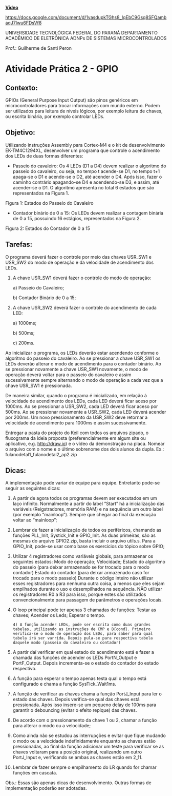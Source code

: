 **[Vídeo](./video.mp4)**

https://docs.google.com/document/d/1vasdupkTGhs8_IqEbC9Gsq8SFQambaqJ7Iwu6FDsVf8

UNIVERSIDADE TECNOLÓGICA FEDERAL DO PARANÁ
DEPARTAMENTO ACADÊMICO DE ELETRÔNICA
ADNPs DE SISTEMAS MICROCONTROLADOS

Prof.: Guilherme de Santi Peron

# Atividade Prática 2 - GPIO

## Contexto:

GPIOs (General Purpose Input Output) são pinos genéricos em microcontroladores para trocar informações com mundo externo. Podem ser utilizados para leitura de níveis lógicos, por exemplo leitura de chaves, ou escrita binária, por exemplo controlar LEDs.

## Objetivo:

Utilizando instruções Assembly para Cortex-M4 e o kit de desenvolvimento EK-TM4C1294XL, desenvolver um programa que controle o acendimento dos LEDs de duas formas diferentes:

- Passeio do cavaleiro: Os 4 LEDs (D1 a D4) devem realizar o algoritmo do passeio do cavaleiro, ou seja, no tempo t acende-se D1, no tempo t+1 apaga-se o D1 e acende-se o D2, até acender o D4. Após isso, fazer o caminho contrário apagando-se D4 e acendendo-se D3, e assim, até acender-se o D1. O algoritmo apresenta no total 6 estados que são representados na Figura 1.

Figura 1: Estados do Passeio do Cavaleiro

- Contador binário de 0 a 15: Os LEDs devem realizar a contagem binária de 0 a 15, possuindo 16 estágios, representados na Figura 2.

Figura 2: Estados do Contador de 0 a 15

## Tarefas:

O programa deverá fazer o controle por meio das chaves USR_SW1 e USR_SW2 do modo de operação e da velocidade de acendimento dos LEDs.

1. A chave USR_SW1 deverá fazer o controle do modo de operação:

   a) Passeio do Cavaleiro;

   b) Contador Binário de 0 a 15;

2. A chave USR_SW2 deverá fazer o controle do acendimento de cada LED:

   a) 1000ms;

   b) 500ms;

   c) 200ms.

Ao inicializar o programa, os LEDs deverão estar acendendo conforme o algoritmo do passeio do cavaleiro. Ao se pressionar a chave USR_SW1 os LEDs deverão alterar o modo de acendimento para o contador binário. Ao se pressionar novamente a chave USR_SW1 novamente, o modo de operação deverá voltar para o passeio do cavaleiro e assim sucessivamente sempre alternando o modo de operação a cada vez que a chave USR_SW1 é pressionada.

De maneira similar, quando o programa é inicializado, em relação à velocidade de acendimento dos LEDs, cada LED deverá ficar aceso por 1000ms. Ao se pressionar a USR_SW2, cada LED deverá ficar aceso por 500ms. Ao se pressionar novamente a USR_SW2, cada LED deverá acender por 200ms. Um novo pressionamento da USR_SW2 deve retornar a velocidade de acendimento para 1000ms e assim sucessivamente.

Entregar a pasta do projeto do Keil com todos os arquivos zipado, o fluxograma da ideia proposta (preferencialmente em algum site ou aplicativo, e.g. http://draw.io) e o vídeo da demonstração na placa. Nomear o arquivo com o nome e o último sobrenome dos dois alunos da dupla. Ex.: fulanodetal1_fulanodetal2_ap2.zip

## Dicas:

A implementação pode variar de equipe para equipe. Entretanto pode-se seguir as seguintes dicas:

1.  A partir de agora todos os programas devem ser executados em um laço infinito. Normalmente a partir do label “Start” há a inicialização das variáveis (Reigstradores, memória RAM) e na sequência um outro label (por exemplo “mainloop”). Sempre que chegar ao final da execução voltar ao “mainloop”;

2.  Lembrar de fazer a inicialização de todos os periféricos, chamando as funções PLL_Init, Systick_Init e GPIO_Init. As duas primeiras, são as mesmas do arquivo GPIO2.zip, basta incluir o arquivo utils.s. Para a GPIO_Init, pode-se usar como base os exercícios do tópico sobre GPIO;

3.  Utilizar 4 registradores como variáveis globais, para armazenar os seguintes estados:
    Modo de operação;
    Velocidade;
    Estado do algoritmo do passeio (para deixar armazenado se for trocado para o modo contador)
    Estado do contador (para deixar armazenado caso for trocado para o modo passeio)
    Durante o código inteiro não utilizar esses registradores para nenhuma outra coisa, a menos que eles sejam empilhados durante o uso e desempilhados na sequência.
    NÃO utilizar os registradores R0 a R3 para isso, porque estes são utilizados convencionalmente para passagem de parâmetros e operações locais.

4.  O loop principal pode ter apenas 3 chamadas de funções:
    Testar as chaves;
    Acender os Leds;
    Esperar o tempo.

        4) A função acender LEDs, pode ser escrita como duas grandes tabelas, utilizando as instruções de CMP e B{cond}. Primeiro verifica-se o modo de operação dos LEDs, para saber para qual tabela irá ser varrida. Depois pula-se para respectiva tabela daquele modo (passeio do cavaleiro ou contador)

5.  A partir daí verificar em qual estado do acendimento está e fazer a chamada das funções de acender os LEDs PortN_Output e PortF_Output. Depois incrementa-se o estado do contador do estado respectivo.

6.  A função para esperar o tempo apenas testa qual o tempo está configurado e chama a função SysTick_Wait1ms.

7.  A função de verificar as chaves chama a função PortJ_Input para ler o estado das chaves. Depois verifica-se qual das chaves está pressionada. Após isso insere-se um pequeno delay de 100ms para garantir o debouncing (evitar o efeito repique) das chaves.

8.  De acordo com o pressionamento da chave 1 ou 2, chamar a função para alterar o modo ou a velocidade;

9.  Como ainda não se estudou as interrupções e evitar que fique mudando o modo ou a velocidade indefinidamente enquanto as chaves estão pressionadas, ao final da função adicionar um teste para verificar se as chaves voltaram para a posição original, realizando um outro PortJ_Input e, verificando se ambas as chaves estão em 2_11.

10. Lembrar de fazer sempre o empilhamento do LR quando for chamar funções em cascata.

Obs.: Essas são apenas dicas de desenvolvimento. Outras formas de implementação poderão ser adotadas.
